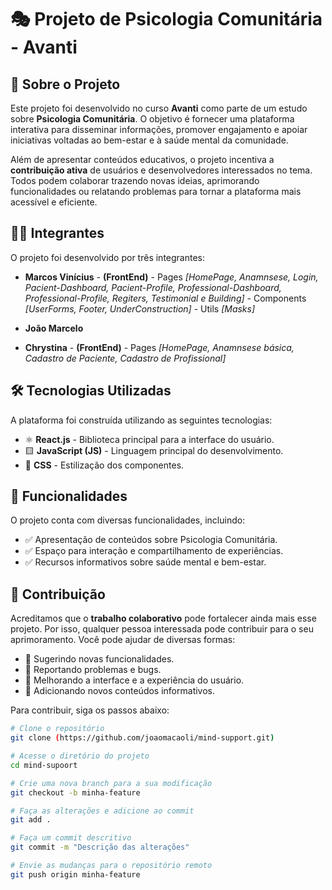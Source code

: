 # 🎭 Projeto de Psicologia Comunitária - Avanti

## 📌 Sobre o Projeto

Este projeto foi desenvolvido no curso **Avanti** como parte de um estudo sobre **Psicologia Comunitária**. O objetivo é fornecer uma plataforma interativa para disseminar informações, promover engajamento e apoiar iniciativas voltadas ao bem-estar e à saúde mental da comunidade.

Além de apresentar conteúdos educativos, o projeto incentiva a **contribuição ativa** de usuários e desenvolvedores interessados no tema. Todos podem colaborar trazendo novas ideias, aprimorando funcionalidades ou relatando problemas para tornar a plataforma mais acessível e eficiente.

## 👨‍💻 Integrantes

O projeto foi desenvolvido por três integrantes:

- **Marcos Vinícius** - **(FrontEnd)** - Pages *[HomePage, Anamnsese, Login, Pacient-Dashboard, Pacient-Profile, Professional-Dashboard, Professional-Profile, Regiters, Testimonial e Building]* - Components *[UserForms, Footer, UnderConstruction]* - Utils *[Masks]*
  
- **João Marcelo**
  
- **Chrystina** - **(FrontEnd)** - Pages *[HomePage, Anamnsese básica, Cadastro de Paciente, Cadastro de Profissional]*

## 🛠️ Tecnologias Utilizadas

A plataforma foi construída utilizando as seguintes tecnologias:

- ⚛ **React.js** - Biblioteca principal para a interface do usuário.
- 🟨 **JavaScript (JS)** - Linguagem principal do desenvolvimento.
- 🎨 **CSS** - Estilização dos componentes.

## 🚀 Funcionalidades

O projeto conta com diversas funcionalidades, incluindo:

- ✅ Apresentação de conteúdos sobre Psicologia Comunitária.
- ✅ Espaço para interação e compartilhamento de experiências.
- ✅ Recursos informativos sobre saúde mental e bem-estar.

## 🤝 Contribuição

Acreditamos que o **trabalho colaborativo** pode fortalecer ainda mais esse projeto. Por isso, qualquer pessoa interessada pode contribuir para o seu aprimoramento. Você pode ajudar de diversas formas:

- 🔹 Sugerindo novas funcionalidades.
- 🔹 Reportando problemas e bugs.
- 🔹 Melhorando a interface e a experiência do usuário.
- 🔹 Adicionando novos conteúdos informativos.

Para contribuir, siga os passos abaixo:

```sh
# Clone o repositório
git clone (https://github.com/joaomacaoli/mind-support.git)

# Acesse o diretório do projeto
cd mind-supoort

# Crie uma nova branch para a sua modificação
git checkout -b minha-feature

# Faça as alterações e adicione ao commit
git add .

# Faça um commit descritivo
git commit -m "Descrição das alterações"

# Envie as mudanças para o repositório remoto
git push origin minha-feature
